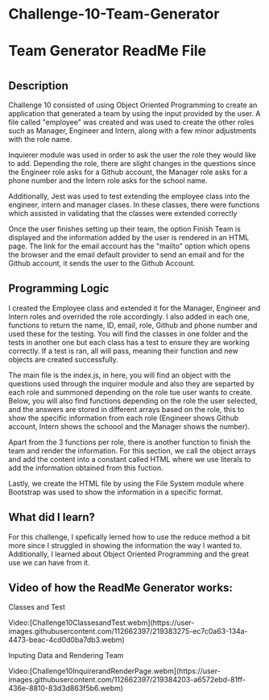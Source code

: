 # Challenge-10-Team-Generator

<h1>Team Generator ReadMe File<h1>

<h2><strong>Description</strong></h2>

<p>Challenge 10 consisted of using Object Oriented Programming to create an application that generated a team by using the input provided by the user. A file called "employee" was created and was used to create the other roles such as Manager, Engineer and Intern, along with a few minor adjustments with the role name. </p>
  
<p> Inquierer module was used in order to ask the user the role they would like to add. Depending the role, there are slight changes in the questions since the Engineer role asks for a Github account, the Manager role asks for a phone number and the Intern role asks for the school name.</p> 
  
<p>Additionally, Jest was used to test extending the employee class into the engineer, intern and manager clases. In these classes, there were functions which assisted in validating that the classes were extended correctly</p>
  
 <p>Once the user finishes setting up their team, the option Finish Team is displayed and the information added by the user is rendered in an HTML page. The link for the email account has the "mailto" option which opens the browser and the email default provider to send an email and for the Github account, it sends the user to the Github Account. </p>
  
 
<h2><strong>Programming Logic</strong></h2>

<p>I created the Employee class and extended it for the Manager, Engineer and Intern roles and overrided the role accordingly. I also added in each one, functions to return the name, ID, email, role, Github and phone number and used these for the testing. You will find the classes in one folder and the tests in another one but each class has a test to ensure they are working correctly. If a test is ran, all will pass, meaning their function and new objects are created successfully. </p>
  
<p>The main file is the index.js, in here, you will find an object with the questions used through the inquirer module and also they are separted by each role and summoned depending on the role tue user wants to create. Below, you will also find functions depending on the role the user selected, and the answers are stored in different arrays based on the role, this to show the specific information from each role (Engineer shows Github account, Intern shows the schoool and the Manager shows the number).</p>

<p>Apart from the 3 functions per role, there is another function to finish the team and render the information. For this section, we call the object arrays and add the content into a constant called HTML where we use literals to add the information obtained from this fuction.</p>

 <p>Lastly, we create the HTML file by using the File System module where Bootstrap was used to show the information in a specific format.</p>
  
  
<h2><strong>What did I learn?</strong></h2>

 <p>For this challenge, I spefically lerned how to use the reduce method a bit more since I struggled in showing the information the way I wanted to. Additionally, I learned about Object Oriented Programming and the great use we can have from it. </p>

<h2><strong>Video of how the ReadMe Generator works:</strong></h2>
<p>Classes and Test</p>
Video:[Challenge10ClassesandTest.webm](https://user-images.githubusercontent.com/112662397/219383275-ec7c0a63-134a-4473-beac-4cd0d0ba7db3.webm)
  
<p>Inputing Data and Rendering Team</p>
Video:[Challenge10InquirerandRenderPage.webm](https://user-images.githubusercontent.com/112662397/219384203-a6572ebd-81ff-436e-8810-83d3d863f5b6.webm)

